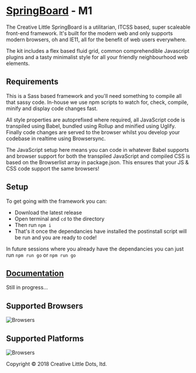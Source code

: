 # <a href="http://creativelittle.uk/springboard" target="_blank">SpringBoard</a> - M1

The Creative Little SpringBoard is a utilitarian, ITCSS based, super scaleable front-end framework. It's built for the modern web and only supports modern browsers, oh and IE11, all for the benefit of web users everywhere.

The kit includes a flex based fluid grid, common comprehendible Javascript plugins and a tasty minimalist style for all your friendly neighbourhood web elements.

## Requirements

This is a Sass based framework and you'll need something to compile all that sassy code. In-house we use npm scripts to watch for, check, compile, minify and display code changes fast.

All style properties are autoprefixed where required, all JavaScript code is transpiled using Babel, bundled using Rollup and minified using Uglify. Finally code changes are served to the browser whilst you develop your codebase in realtime using Browsersync.

The JavaScript setup here means you can code in whatever Babel supports and browser support for both the transpiled JavaScript and compiled CSS is based on the Browserlist array in package.json. This ensures that your JS & CSS code support the same browsers!

## Setup

To get going with the framework you can:

  * Download the latest release
  * Open terminal and `cd` to the directory
  * Then run `npm i`
  * That's it once the dependancies have installed the postinstall script will be run and you are ready to code!

In future sessions where you already have the dependancies you can just run `npm run go` or `npm run go`

## <a href="https://creativelittledots.github.io/springboard" target="_blank">Documentation</a>

Still in progress...

## Supported Browsers

![Browsers](https://creativelittledots.github.io/springboard/images/browsers.svg?hello)

## Supported Platforms

![Browsers](https://creativelittledots.github.io/springboard/images/platforms.svg?hello)

Copyright © 2018 Creative Little Dots, ltd.
